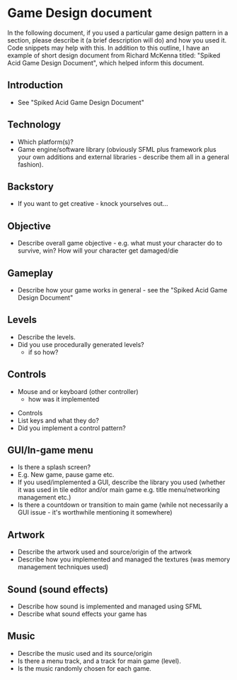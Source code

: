 # Game Design document

In the following document, if you used a particular game design pattern in a section, please describe it (a brief description will do) and how you used it. Code snippets may help with this.
In addition to this outline, I have an example of short design document from Richard McKenna titled: "Spiked Acid Game Design Document", which helped inform this document.

## Introduction
* See "Spiked Acid Game Design Document"


## Technology
* Which platform(s)?
* Game engine/software library (obviously SFML plus framework plus your own additions and external libraries - describe them all in a general fashion).


## Backstory
* If you want to get creative - knock yourselves out...


## Objective
* Describe overall game objective - e.g. what must your character do to survive, win? How will your character get damaged/die


## Gameplay
- Describe how your game works in general - see the "Spiked Acid Game Design Document"

## Levels
* Describe the levels.
* Did you use procedurally generated levels?
    - if so how?


## Controls
* Mouse and or keyboard (other controller)
    - how was it implemented
- Controls
- List keys and what they do?
- Did you implement a control pattern?


## GUI/In-game menu
* Is there a splash screen?
* E.g. New game, pause game etc.
* If you used/implemented a GUI, describe the library you used (whether it was used in tile editor and/or main game e.g. title menu/networking management etc.)
* Is there a countdown or transition to main game (while not necessarily a GUI issue - it's worthwhile mentioning it somewhere)


## Artwork
* Describe the artwork used and source/origin of the artwork
* Describe how you implemented and managed the textures (was memory management techniques used)


## Sound (sound effects)
* Describe how sound is implemented and managed using SFML
* Describe what sound effects your game has


## Music
* Describe the music used and its source/origin
* Is there a menu track, and a track for main game (level).
* Is the music randomly chosen for each game.
